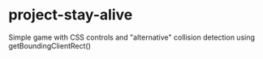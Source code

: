 # project-stay-alive
Simple game with CSS controls and "alternative" collision detection using getBoundingClientRect()
